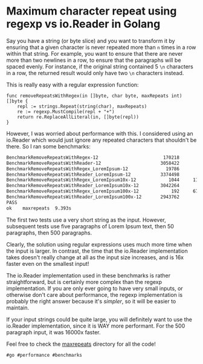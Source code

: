 # Maximum character repeat using regexp vs io.Reader in Golang

Say you have a string (or byte slice) and you want to transform it by ensuring
that a given character is never repeated more than `n` times in a row within
that string. For example, you want to ensure that there are never more than two
newlines in a row, to ensure that the paragraphs will be spaced evenly. For
instance, if the original string contained 5 `\n` characters in a row, the
returned result would only have two `\n` characters instead.

This is really easy with a regular expression function:

```golang
func removeRepeatsWithRegex(in []byte, char byte, maxRepeats int) []byte {
	repl := strings.Repeat(string(char), maxRepeats)
	re := regexp.MustCompile(repl + "+")
	return re.ReplaceAllLiteral(in, []byte(repl))
}
```

However, I was worried about performance with this. I considered using an
io.Reader which would just ignore any repeated characters that shouldn't be
there. So I ran some benchmarks:

```txt
BenchmarkRemoveRepeatsWithRegex-12                        170218        6484 ns/op
BenchmarkRemoveRepeatsWithReader-12                      3058422         397.4 ns/op
BenchmarkRemoveRepeatsWithRegex_LoremIpsum-12              19786       53568 ns/op
BenchmarkRemoveRepeatsWithReader_LoremIpsum-12           3374498         330.2 ns/op
BenchmarkRemoveRepeatsWithRegex_LoremIpsum10x-12            1044     1132094 ns/op
BenchmarkRemoveRepeatsWithReader_LoremIpsum10x-12        3042264         390.6 ns/op
BenchmarkRemoveRepeatsWithRegex_LoremIpsum100x-12            192     6709638 ns/op
BenchmarkRemoveRepeatsWithReader_LoremIpsum100x-12       2943762         413.6 ns/op
PASS
ok    maxrepeats  9.393s
```

The first two tests use a very short string as the input. However, subsequent
tests use five paragraphs of Lorem Ipsum text, then 50 paragraphs, then 500
paragraphs.

Clearly, the solution using regular expressions uses much more time when the
input is larger. In contrast, the time that the io.Reader implementation takes
doesn't really change at all as the input size increases, and is 16x faster
even on the smallest input!

The io.Reader implementation used in these benchmarks is rather
straightforward, but is certainly more complex than the regexp implementation.
If you are only ever going to have very small inputs, or otherwise don't care
about performance, the regexp implementation is probably the right answer
because it's *simpler*, so it will be easier to maintain.

If your input strings could be quite large, you will definitely want to use the
io.Reader implementation, since it is WAY more performant. For the 500
paragraph input, it was 16000x faster.

Feel free to check the [maxrepeats](./maxrepeats) directory for all the code!

    #go #performance #benchmarks
